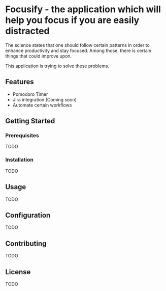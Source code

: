 # Focusify - the application which will help you focus if you are easily distracted

The science states that one should follow certain patterns in order to enhance productivity and stay focused.
Among those, there is certain things that could improve upon.

This application is trying to solve these problems.

## Features

- Pomodoro Timer
- Jira integration (Coming soon)
- Automate certain workflows

## Getting Started

### Prerequisites

TODO

### Installation

TODO

## Usage

TODO

## Configuration

TODO

## Contributing

TODO

## License

TODO
